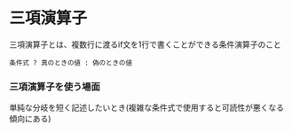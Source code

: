 # 三項演算子
三項演算子とは、複数行に渡るif文を1行で書くことができる条件演算子のこと
```
条件式 ? 真のときの値 : 偽のときの値
```

### 三項演算子を使う場面
単純な分岐を短く記述したいとき(複雑な条件式で使用すると可読性が悪くなる傾向にある)
